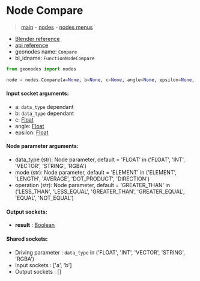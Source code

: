 # Node Compare

> [main](../structure.md) - [nodes](nodes.md) - [nodes menus](nodes_menus.md)

- [Blender reference](https://docs.blender.org/manual/en/latest/modeling/geometry_nodes/utilities/compare.html)
- [api reference](https://docs.blender.org/api/current/bpy.types.FunctionNodeCompare.html)
- geonodes name: `Compare`
- bl_idname: `FunctionNodeCompare`

```python
from geonodes import nodes

node = nodes.Compare(a=None, b=None, c=None, angle=None, epsilon=None, data_type='FLOAT', mode='ELEMENT', operation='GREATER_THAN')
```

#### Input socket arguments:

- a: `data_type` dependant
- b: `data_type` dependant
- c: [Float](Float.md)
- angle: [Float](Float.md)
- epsilon: [Float](Float.md)

#### Node parameter arguments:

- data_type (str): Node parameter, default = 'FLOAT' in ('FLOAT', 'INT', 'VECTOR', 'STRING', 'RGBA')
- mode (str): Node parameter, default = 'ELEMENT' in ('ELEMENT', 'LENGTH', 'AVERAGE', 'DOT_PRODUCT', 'DIRECTION')
- operation (str): Node parameter, default = 'GREATER_THAN' in ('LESS_THAN', 'LESS_EQUAL', 'GREATER_THAN', 'GREATER_EQUAL', 'EQUAL', 'NOT_EQUAL')

#### Output sockets:

- **result** : [Boolean](Boolean)

#### Shared sockets:

- Driving parameter : ``data_type`` in ('FLOAT', 'INT', 'VECTOR', 'STRING', 'RGBA')
- Input sockets  : ['a', 'b']
- Output sockets : []
